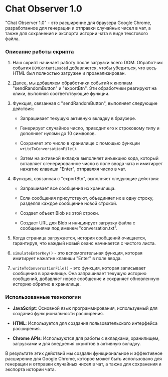 # Chat Observer 1.0

"Chat Observer 1.0" - это расширение для браузера Google Chrome, разработанное для генерации и отправки случайных чисел в чат, а также для сохранения и экспорта истории чата в виде текстового файла. 

### Описание работы скрипта 

1. Наш скрипт начинает работу после загрузки всего DOM. Обработчик события `DOMContentLoaded` добавляется, чтобы убедиться, что весь HTML был полностью загружен и проанализирован.

2. Далее, мы добавляем обработчики событий к кнопкам "sendRandomButton" и "exportBtn". Эти обработчики реагируют на клики, выполняя соответствующие функции.

3. Функция, связанная с "sendRandomButton", выполняет следующие действия:

    - Запрашивает текущую активную вкладку в браузере.
    
    - Генерирует случайное число, приводит его к строковому типу и дополняет нулями до 10 символов.
    
    - Сохраняет это число в хранилище с помощью функции `writeToConversationFile()`.
    
    - Затем на активной вкладке выполняет инъекцию кода, который вставляет сгенерированное число в поле ввода чата и имитирует нажатие клавиши "Enter", отправляя число в чат.

4. Функция, связанная с "exportBtn", выполняет следующие действия:

    - Запрашивает все сообщения из хранилища.
    
    - Если сообщения присутствуют, объединяет их в одну строку, разделяя каждое сообщение новой строкой.
    
    - Создает объект Blob из этой строки.
    
    - Создает URL для Blob и инициирует загрузку файла с сообщениями под именем "conversation.txt".

5. Когда страница загружается, история сообщений очищается, гарантируя, что каждый новый сеанс начинается с чистого листа.

6. `simulateEnterKey()` - это вспомогательная функция, которая имитирует нажатие клавиши "Enter" в поле ввода.

7. `writeToConversationFile()` - это функция, которая записывает сообщения в хранилище. Она запрашивает текущую историю сообщений, добавляет новое сообщение и сохраняет обновленную историю обратно в хранилище.

### Использованные технологии

- **JavaScript**: Основной язык программирования, используемый для создания функциональности расширения.

- **HTML**: Используется для создания пользовательского интерфейса расширения.

- **Chrome APIs**: Используются для работы с вкладками, хранилищем, загрузками и для внедрения скриптов в активную вкладку.

В результате этих действий мы создали функциональное и эффективное расширение для Google Chrome, которое может быть использовано для генерации и отправки случайных чисел в чат, а также для сохранения и экспорта истории чата.
